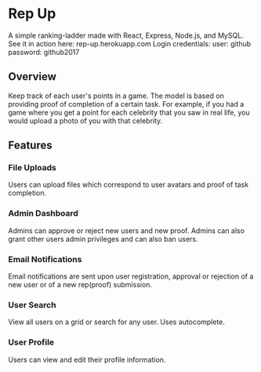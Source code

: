 # Rep Up
A simple ranking-ladder made with React, Express, Node.js, and MySQL.
See it in action here: rep-up.herokuapp.com
Login credentials:
user: github
password: github2017

## Overview
Keep track of each user's points in a game. The model is based on providing proof of completion of a certain task.
For example, if you had a game where you get a point for each celebrity that you saw in real life, you would upload
a photo of you with that celebrity.

## Features

### File Uploads
Users can upload files which correspond to user avatars and proof of task completion.

### Admin Dashboard
Admins can approve or reject new users and new proof. Admins can also grant other users admin privileges and can also ban users.

### Email Notifications
Email notifications are sent upon user registration, approval or rejection of a new user or of a new rep(proof) submission.

### User Search
View all users on a grid or search for any user. Uses autocomplete.

### User Profile
Users can view and edit their profile information.
